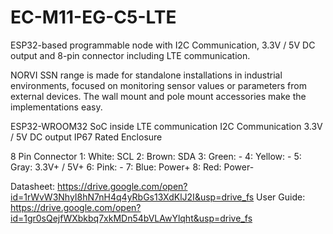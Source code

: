 # EC-M11-EG-C5-LTE
ESP32-based programmable node with I2C Communication, 3.3V / 5V DC output and 8-pin connector including LTE communication.

NORVI SSN range is made for standalone installations in industrial environments, focused on monitoring sensor values or parameters from external devices. 
The wall mount and pole mount accessories make the implementations easy.

ESP32-WROOM32 SoC inside
LTE communication
I2C Communication
3.3V / 5V DC output
IP67 Rated Enclosure

8 Pin Connector
1:   White:   SCL
2:   Brown:   SDA
3:   Green:   -
4:   Yellow:  -
5:   Gray:    3.3V+ / 5V+
6:   Pink:    -
7:   Blue:    Power+
8:   Red:     Power-

Datasheet:   https://drive.google.com/open?id=1rWvW3NhyI8hN7nH4q4yRbGs13XdKlJ2I&usp=drive_fs
User Guide:  https://drive.google.com/open?id=1gr0sQejfWXbkbq7xkMDn54bVLAwYlqht&usp=drive_fs
